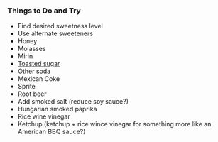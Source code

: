 ### Things to Do and Try

 * Find desired sweetness level
 * Use alternate sweeteners
  * Honey
  * Molasses
  * Mirin
  * [Toasted sugar](http://www.seriouseats.com/recipes/2016/05/dry-toasted-sugar-granulated-caramel-recipe.html)
 * Other soda
  * Mexican Coke
  * Sprite
  * Root beer
 * Add smoked salt (reduce soy sauce?)
 * Hungarian smoked paprika
 * Rice wine vinegar
 * Ketchup (ketchup + rice wince vinegar for something more like an American BBQ sauce?)
